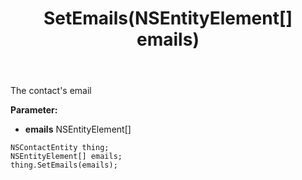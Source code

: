 ﻿---
uid: crmscript_ref_NSContactEntity_SetEmails
title: SetEmails(NSEntityElement[] emails)
intellisense: NSContactEntity.SetEmails
keywords: NSContactEntity, GetEmails
so.topic: reference
---

The contact's email

**Parameter:** 
 - **emails** NSEntityElement[]

```crmscript
NSContactEntity thing;
NSEntityElement[] emails;
thing.SetEmails(emails);
```

